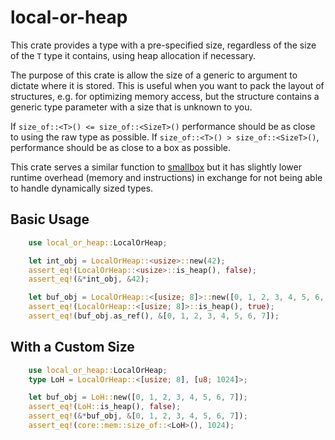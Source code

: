 
# local-or-heap

This crate provides a type with a pre-specified size, regardless of the size of the `T` type it contains, using heap allocation if necessary.

The purpose of this crate is allow the size of a generic to argument to dictate where it is stored.  This is useful when you want to pack the layout of structures, e.g. for optimizing memory access, but the structure contains a generic type parameter with a size that is unknown to you.

If `size_of::<T>() <= size_of::<SizeT>()` performance should be as close to using the raw type as possible.  If `size_of::<T>() > size_of::<SizeT>()`, performance should be as close to a box as possible.

This crate serves a similar function to [smallbox](https://crates.io/crates/smallbox) but it has slightly lower runtime overhead (memory and instructions) in exchange for not being able to handle dynamically sized types.

## Basic Usage
```rust
    use local_or_heap::LocalOrHeap;

    let int_obj = LocalOrHeap::<usize>::new(42);
    assert_eq!(LocalOrHeap::<usize>::is_heap(), false);
    assert_eq!(&*int_obj, &42);

    let buf_obj = LocalOrHeap::<[usize; 8]>::new([0, 1, 2, 3, 4, 5, 6, 7]);
    assert_eq!(LocalOrHeap::<[usize; 8]>::is_heap(), true);
    assert_eq!(buf_obj.as_ref(), &[0, 1, 2, 3, 4, 5, 6, 7]);
```

## With a Custom Size
```rust
    use local_or_heap::LocalOrHeap;
    type LoH = LocalOrHeap::<[usize; 8], [u8; 1024]>;

    let buf_obj = LoH::new([0, 1, 2, 3, 4, 5, 6, 7]);
    assert_eq!(LoH::is_heap(), false);
    assert_eq!(&*buf_obj, &[0, 1, 2, 3, 4, 5, 6, 7]);
    assert_eq!(core::mem::size_of::<LoH>(), 1024);
```